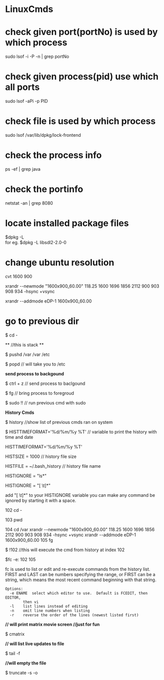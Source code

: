 # LinuxCmds

# check given port(portNo) is used by which process 
sudo lsof -i -P -n | grep portNo

# check given process(pid) use which all ports
sudo lsof -aPi -p PID

# check file is used by which process
sudo lsof /var/lib/dpkg/lock-frontend

# check the process info 
ps -ef | grep java

# check the portinfo 
netstat -an | grep 8080

# locate installed package files

$dpkg -L <package-name>  
for eg.
$dpkg -L libsdl2-2.0-0

# change ubuntu resolution
  
cvt 1600 900
  
xrandr --newmode "1600x900_60.00"  118.25  1600 1696 1856 2112  900 903 908 934 -hsync +vsync

xrandr --addmode eDP-1 1600x900_60.00

# go to previous dir
  
$ cd - 

** //this is stack **
  
$ pushd /var
/var /etc   

$ popd  // will take you to /etc

**send process to backgound**
  
$ ctrl + z // send process to baclgound
  
$ fg // bring process to foregroud


$ sudo !!  // run previous cmd with sudo


**History Cmds**

$ history  //show list of previous cmds ran on system

$ HISTTIMEFORMAT='%d/%m/%y %T'  // variable to print the history with time and date

HISTTIMEFORMAT='%d/%m/%y %T' 
  
HISTSIZE = 1000                       // history file size
  
HISTFILE = ~/.bash_history            // history file name
  
HISTIGNORE = "ls*"
  
HISTIGNORE = "[ \t]*"
  
add "[ \t]*" to your HISTIGNORE variable you can make any command be ignored by starting it with a space.


102  cd -
  
103  pwd
  
104  cd /var
  xrandr --newmode "1600x900_60.00" 118.25 1600 1696 1856 2112 900 903 908 934 -hsync +vsync xrandr --addmode eDP-1 1600x900_60.00
105  fg

$ !102  //this will execute the cmd from history at index 102

$fc -e: 102 105

fc is used to list or edit and re-execute commands from the history list.
    FIRST and LAST can be numbers specifying the range, or FIRST can be a
    string, which means the most recent command beginning with that
    string.
    
    Options:
      -e ENAME	select which editor to use.  Default is FCEDIT, then EDITOR,
    		then vi
      -l 	list lines instead of editing
      -n	omit line numbers when listing
      -r	reverse the order of the lines (newest listed first)


**// will print matrix movie screen //just for fun**
  
$ cmatrix 


**// will list live updates to file**
  
$ tail -f <filename>    

**//will empty the file**
  
$ truncate -s -o <filename>    


